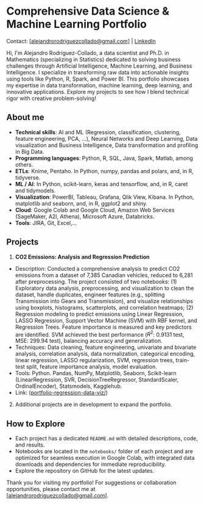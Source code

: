 # Comprehensive Data Science & Machine Learning Portfolio
Contact: [alejandrorodriguezcollado@gmail.com] | [LinkedIn](https://www.linkedin.com/in/alejandro-rodr%C3%ADguez-collado-a3456b17a)

Hi, I'm Alejandro Rodríguez-Collado, a data scientist and Ph.D. in Mathematics (specializing in Statistics) dedicated to solving business challenges through Artificial Intelligence, Machine Learning, and Business Intelligence. I specialize in transforming raw data into actionable insights using tools like Python, R, Spark, and Power BI. This portfolio showcases my expertise in data transformation, machine learning, deep learning, and innovative applications. Explore my projects to see how I blend technical rigor with creative problem-solving!

## About me
- **Technical skills**:	AI and ML (Regression, classification, clustering, feature engineering, PCA, …), Neural Networks and Deep Learning, Data visualization and Business Intelligence, Data transformation and profiling in Big Data.
- **Programming languages**:	Python, R, SQL, Java, Spark, Matlab, among others.
- **ETLs**: Knime, Pentaho. In Python, numpy, pandas and polars, and, in R, tidyverse.
- **ML / AI**: In Python, scikit-learn, keras and tensorflow, and, in R, caret and tidymodels.
- **Visualization**: PowerBI, Tableau, Grafana, Qlik View, Kibana. In Python, matplotlib and seaborn, and, in R, ggplot2 and shiny.
- **Cloud**: Google Colab and Google Cloud, Amazon Web Services (SageMaker, A2I, Athena), Microsoft Azure, Databricks.
- **Tools**: JIRA, Git, Excel,...

## Projects
1. **CO2 Emissions: Analysis and Regression Prediction**  
- Description: Conducted a comprehensive analysis to predict CO2 emissions from a dataset of 7,385 Canadian vehicles, reduced to 6,281 after preprocessing. The project consisted of two notebooks: (1) Exploratory data analysis, preprocessing, and visualization to clean the dataset, handle duplicates, engineer features (e.g., splitting Transmission into Gears and Transmission), and visualize relationships using boxplots, histograms, scatterplots, and correlation heatmaps; (2) Regression modeling to predict emissions using Linear Regression, LASSO Regression, Support Vector Machine (SVM) with RBF kernel, and Regression Trees. Feature importance is measured and key predictors are identified. SVM achieved the best performance ($R^2$: 0.9131 test, MSE: 299.94 test), balancing accuracy and generalization.
- Techniques: Data cleaning, feature engineering, univariate and bivariate analysis, correlation analysis, data normalization, categorical encoding, linear regression, LASSO regularization, SVM, regression trees, train-test split, feature importance analysis, model evaluation.
- Tools: Python. Pandas, NumPy, Matplotlib, Seaborn, Scikit-learn (LinearRegression, SVR, DecisionTreeRegressor, StandardScaler, OrdinalEncoder), Statsmodels, Kagglehub.
- Link: ([portfolio-regression-data-viz/](https://github.com/alexARC26/portfolio-regression-data-viz/tree/main))

2. Additional projects are in development to expand the portfolio.

## How to Explore
- Each project has a dedicated `README.md` with detailed descriptions, code, and results.
- Notebooks are located in the `notebooks/` folder of each project and are optimized for seamless execution in Google Colab, with integrated data downloads and dependencies for immediate reproducibility.
- Explore the repository on GitHub for the latest updates.

Thank you for visiting my portfolio! For suggestions or collaboration opportunities, please contact me at [alejandrorodriguezcollado@gmail.com].
